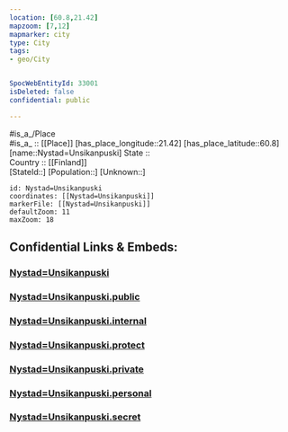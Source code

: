 ```yaml
---
location: [60.8,21.42] 
mapzoom: [7,12] 
mapmarker: city 
type: City
tags:
- geo/City


SpocWebEntityId: 33001
isDeleted: false
confidential: public

---
```

#is_a_/Place  
#is_a_ :: [[Place]] 
[has_place_longitude::21.42] 
[has_place_latitude::60.8] 
[name::Nystad=Unsikanpuski] 
State ::  
Country :: [[Finland]]  
[StateId::] 
[Population::] 
[Unknown::] 


```leaflet
id: Nystad=Unsikanpuski
coordinates: [[Nystad=Unsikanpuski]] 
markerFile: [[Nystad=Unsikanpuski]] 
defaultZoom: 11 
maxZoom: 18
```


## Confidential Links & Embeds: 

### [Nystad=Unsikanpuski](/_Standards/Earth/Continent/Europe/Europe~North/Finland/Provinces~Finland/Western_Finland/counties~Western_Finland/Finland_Proper/City/Nystad=Unsikanpuski.md) 

### [Nystad=Unsikanpuski.public](/_public/Earth/Continent/Europe/Europe~North/Finland/Provinces~Finland/Western_Finland/counties~Western_Finland/Finland_Proper/City/Nystad=Unsikanpuski.public.md) 

### [Nystad=Unsikanpuski.internal](/_internal/Earth/Continent/Europe/Europe~North/Finland/Provinces~Finland/Western_Finland/counties~Western_Finland/Finland_Proper/City/Nystad=Unsikanpuski.internal.md) 

### [Nystad=Unsikanpuski.protect](/_protect/Earth/Continent/Europe/Europe~North/Finland/Provinces~Finland/Western_Finland/counties~Western_Finland/Finland_Proper/City/Nystad=Unsikanpuski.protect.md) 

### [Nystad=Unsikanpuski.private](/_private/Earth/Continent/Europe/Europe~North/Finland/Provinces~Finland/Western_Finland/counties~Western_Finland/Finland_Proper/City/Nystad=Unsikanpuski.private.md) 

### [Nystad=Unsikanpuski.personal](/_personal/Earth/Continent/Europe/Europe~North/Finland/Provinces~Finland/Western_Finland/counties~Western_Finland/Finland_Proper/City/Nystad=Unsikanpuski.personal.md) 

### [Nystad=Unsikanpuski.secret](/_secret/Earth/Continent/Europe/Europe~North/Finland/Provinces~Finland/Western_Finland/counties~Western_Finland/Finland_Proper/City/Nystad=Unsikanpuski.secret.md)

